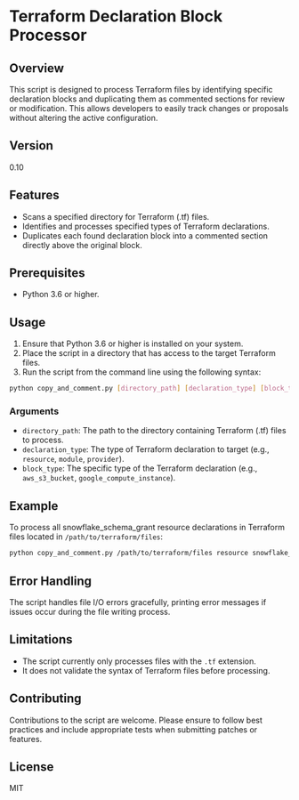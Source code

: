 # Terraform Declaration Block Processor

## Overview

This script is designed to process Terraform files by identifying specific declaration blocks and duplicating them as commented sections for review or modification. This allows developers to easily track changes or proposals without altering the active configuration.

## Version

0.10

## Features

- Scans a specified directory for Terraform (.tf) files.
- Identifies and processes specified types of Terraform declarations.
- Duplicates each found declaration block into a commented section directly above the original block.

## Prerequisites

- Python 3.6 or higher.

## Usage

1. Ensure that Python 3.6 or higher is installed on your system.
2. Place the script in a directory that has access to the target Terraform files.
3. Run the script from the command line using the following syntax:

```bash
python copy_and_comment.py [directory_path] [declaration_type] [block_type]
```

### Arguments

- `directory_path`: The path to the directory containing Terraform (.tf) files to process.
- `declaration_type`: The type of Terraform declaration to target (e.g., `resource`, `module`, `provider`).
- `block_type`: The specific type of the Terraform declaration (e.g., `aws_s3_bucket`, `google_compute_instance`).

## Example

To process all snowflake_schema_grant resource declarations in Terraform files located in `/path/to/terraform/files`:

```bash
python copy_and_comment.py /path/to/terraform/files resource snowflake_schema_grant
```

## Error Handling

The script handles file I/O errors gracefully, printing error messages if issues occur during the file writing process.

## Limitations

- The script currently only processes files with the `.tf` extension.
- It does not validate the syntax of Terraform files before processing.

## Contributing

Contributions to the script are welcome. Please ensure to follow best practices and include appropriate tests when submitting patches or features.

## License

MIT
